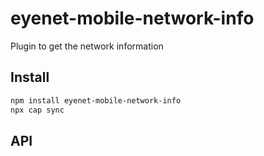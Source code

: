 # eyenet-mobile-network-info

Plugin to get the network information

## Install

```bash
npm install eyenet-mobile-network-info
npx cap sync
```

## API

<docgen-index></docgen-index>

<docgen-api>
<!-- run docgen to generate docs from the source -->
<!-- More info: https://github.com/ionic-team/capacitor-docgen -->
</docgen-api>
